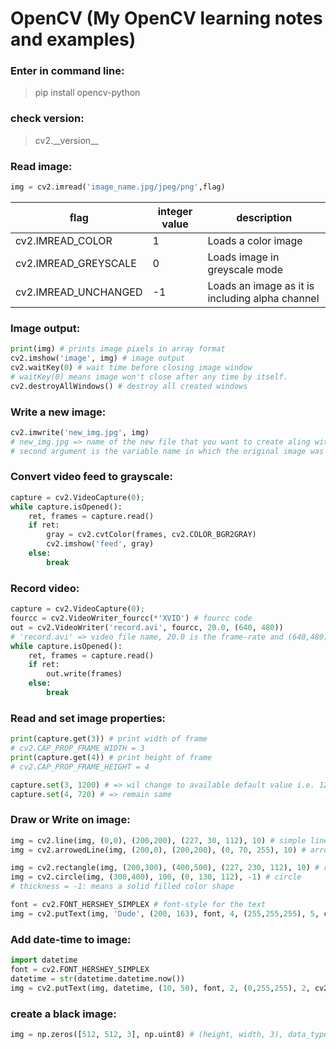 # OpenCV (My OpenCV learning notes and examples)  
### Enter in command line:  
>pip install opencv-python  

### check version:  
>cv2.\_\_version\_\_  

### Read image:
```python
img = cv2.imread('image_name.jpg/jpeg/png',flag)
```

flag | integer value | description
----- | ------------ | -----------
cv2.IMREAD_COLOR | 1 | Loads a color image
cv2.IMREAD_GREYSCALE | 0 | Loads image in greyscale mode
cv2.IMREAD_UNCHANGED | -1 | Loads an image as it is including alpha channel

### Image output:  
```python
print(img) # prints image pixels in array format
cv2.imshow('image', img) # image output
cv2.waitKey(0) # wait time before closing image window
# waitKey(0) means image won't close after any time by itself.
cv2.destroyAllWindows() # destroy all created windows
```

### Write a new image:
```python
cv2.imwrite('new_img.jpg', img)
# new_img.jpg => name of the new file that you want to create aling with the desirable extension
# second argument is the variable name in which the original image was loaded earlier.
```

### Convert video feed to grayscale:  
```python
capture = cv2.VideoCapture(0);
while capture.isOpened():
    ret, frames = capture.read()
    if ret:
        gray = cv2.cvtColor(frames, cv2.COLOR_BGR2GRAY)
        cv2.imshow('feed', gray)
    else:
        break
```

### Record video:  
```python
capture = cv2.VideoCapture(0);
fourcc = cv2.VideoWriter_fourcc(*'XVID') # fourcc code
out = cv2.VideoWriter('record.avi', fourcc, 20.0, (640, 480))
# 'record.avi' => video file name, 20.0 is the frame-rate and (640,480) is the width-height tuple
while capture.isOpened():
    ret, frames = capture.read()
    if ret:
        out.write(frames)
    else:
        break
```

### Read and set image properties:  
```python
print(capture.get(3)) # print width of frame
# cv2.CAP_PROP_FRAME_WIDTH = 3
print(capture.get(4)) # print height of frame
# cv2.CAP_PROP_FRAME_HEIGHT = 4

capture.set(3, 1200) # => wil change to available default value i.e. 1280
capture.set(4, 720) # => remain same 
```

### Draw or Write on image:  
```python
img = cv2.line(img, (0,0), (200,200), (227, 30, 112), 10) # simple line
img = cv2.arrowedLine(img, (200,0), (200,200), (0, 70, 255), 10) # arrowed line

img = cv2.rectangle(img, (200,300), (400,500), (227, 230, 112), 10) # rectangle
img = cv2.circle(img, (300,400), 100, (0, 130, 112), -1) # circle
# thickness = -1: means a solid filled color shape

font = cv2.FONT_HERSHEY_SIMPLEX # font-style for the text
img = cv2.putText(img, 'Dude', (200, 163), font, 4, (255,255,255), 5, cv2.LINE_4) # text on image
```

### Add date-time to image:  
```python
import datetime
font = cv2.FONT_HERSHEY_SIMPLEX
datetime = str(datetime.datetime.now())
img = cv2.putText(img, datetime, (10, 50), font, 2, (0,255,255), 2, cv2.LINE_4)
```

### create a black image:  
```python
img = np.zeros([512, 512, 3], np.uint8) # (height, width, 3), data_type
```


